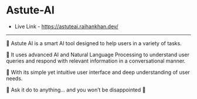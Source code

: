 # Astute-AI

- Live Link - https://astuteai.raihankhan.dev/

---


🌟 Astute AI is a smart AI tool designed to help users in a variety of tasks.

🌟 It uses advanced AI and Natural Language Processing to understand user queries and respond with relevant information in a conversational manner.

🌟 With its simple yet intuitive user interface and deep understanding of user needs.


🚀 Ask it do to anything… and you won’t be disappointed 🤯
